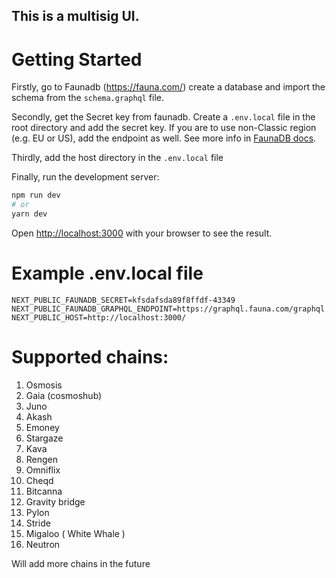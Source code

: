 ## This is a multisig UI.

# Getting Started

Firstly, go to Faunadb (https://fauna.com/) create a database and import the schema from the `schema.graphql` file.

Secondly, get the Secret key from faunadb. Create a `.env.local` file in the root directory and add the secret key. If
you are to use non-Classic region (e.g. EU or US), add the endpoint as well. See more info in
[FaunaDB docs](https://docs.fauna.com/fauna/current/api/graphql/endpoints).

Thirdly, add the host directory in the `.env.local` file

Finally, run the development server:

```bash
npm run dev
# or
yarn dev
```

Open [http://localhost:3000](http://localhost:3000) with your browser to see the result.

# Example .env.local file

```
NEXT_PUBLIC_FAUNADB_SECRET=kfsdafsda89f8ffdf-43349
NEXT_PUBLIC_FAUNADB_GRAPHQL_ENDPOINT=https://graphql.fauna.com/graphql
NEXT_PUBLIC_HOST=http://localhost:3000/
```

# Supported chains:

1. Osmosis
2. Gaia (cosmoshub)
3. Juno
4. Akash
5. Emoney
6. Stargaze
7. Kava
8. Rengen
9. Omniflix
10. Cheqd
11. Bitcanna
12. Gravity bridge
13. Pylon
14. Stride
15. Migaloo ( White Whale )
16. Neutron

Will add more chains in the future



